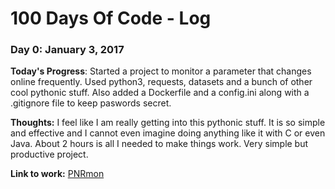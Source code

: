 # 100 Days Of Code - Log

### Day 0: January 3, 2017

**Today's Progress**: Started a project to monitor a parameter that changes online frequently. Used python3, requests, datasets and a bunch of other cool pythonic stuff. Also added a Dockerfile and a config.ini along with a .gitignore file to keep paswords secret.

**Thoughts:** I feel like I am really getting into this pythonic stuff. It is so simple and effective and I cannot even imagine doing anything like it with C or even Java. About 2 hours is all I needed to make things work. Very simple but productive project.

**Link to work:** [PNRmon](https://github.com/marcosValle/pnrmon)
